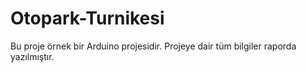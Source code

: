 # Otopark-Turnikesi
Bu proje örnek bir Arduino projesidir.
Projeye dair tüm bilgiler raporda yazılmıştır.
